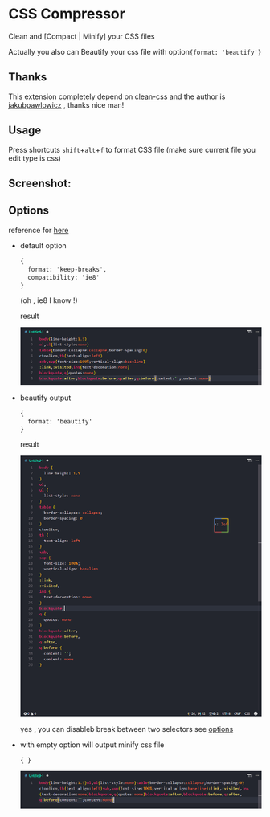 # CSS Compressor

 Clean and [Compact | Minify] your CSS files

 Actually you also can Beautify your css file with option`{format: 'beautify'}`

## Thanks

This extension completely depend on [clean-css](https://www.npmjs.com/package/clean-css) and the author is [jakubpawlowicz](https://github.com/jakubpawlowicz/clean-css) , thanks  nice man!

## Usage

Press shortcuts `shift`+`alt`+`f` to format CSS file (make sure current file you edit type is css)

## Screenshot:

## Options
reference for [here](https://github.com/jakubpawlowicz/clean-css#formatting-options)

- default option
  ```
  {
    format: 'keep-breaks',
    compatibility: 'ie8'
  }
  ```

  (oh , ie8 I know !)

  result

  ![](./images/compact.png)

- beautify output

  ```
  {
    format: 'beautify'
  }
  ```

  result

  ![](./images/beautify.png)

  yes , you can disableb break between two selectors see [options](https://github.com/jakubpawlowicz/clean-css#formatting-options)

- with empty option will output minify css file

  ```
  { }
  ```
  ![](./images/minify.png)